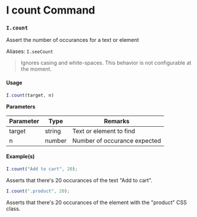 # I count Command

### `I.count` <a href="#icount" id="icount"></a>

Assert the number of occurances for a text or element

Aliases: `I.seeCount`

> Ignores casing and white-spaces. This behavior is not configurable at the moment.

#### Usage <a href="#usage" id="usage"></a>

```javascript
I.count(target, n)
```

**Parameters**

| Parameter | Type   | Remarks                      |
| --------- | ------ | ---------------------------- |
| target    | string | Text or element to find      |
| n         | number | Number of occurance expected |

#### Example(s) <a href="#examples" id="examples"></a>

```javascript
I.count("Add to cart", 20);
```

Asserts that there's 20 occurances of the text "Add to cart".

```javascript
I.count(".product", 20);
```

Asserts that there's 20 occurances of the element with the "product" CSS class.

